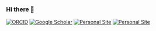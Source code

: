### Hi there 👋

<!--
**mkachlicka/mkachlicka** is a ✨ _special_ ✨ repository because its `README.md` (this file) appears on your GitHub profile.

Here are some ideas to get you started:

- 🔭 I’m currently working on ...
- 🌱 I’m currently learning ...
- 👯 I’m looking to collaborate on ...
- 🤔 I’m looking for help with ...
- 💬 Ask me about ...
- 📫 How to reach me: ...
- 😄 Pronouns: ...
- ⚡ Fun fact: ...
-->


[![ORCID](https://img.shields.io/badge/ORCID-0000--0002--6345--4152-9745f5?style=flat-square.svg)](https://orcid.org/0000-0002-6345-4152)
[![Google Scholar](https://img.shields.io/badge/Google-Scholar-orange?style=flat-square.svg)](https://scholar.google.com/citations?user=RaK9uLgAAAAJ&hl=en)
[![Personal Site](https://img.shields.io/badge/Personal_Site-green?style=flat-square.svg)](https://remi-gau.github.io/)
[![Personal Site](https://img.shields.io/badge/Citation_Metadata-blue?style=flat-square.svg)](https://mkachlicka.github.io/)